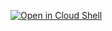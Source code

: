 [![Open in Cloud Shell](https://gstatic.com/cloudssh/images/open-btn.svg)](https://ssh.cloud.google.com/cloudshell/editor?cloudshell_git_repo=https%3A%2F%2Fgithub.com%2Fviglesiasce%2Fsample-app&cloudshell_git_branch=cloud-deploy&cloudshell_open_in_editor=../README.md&cloudshell_workspace=frontend)
